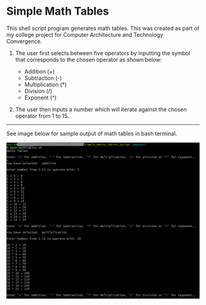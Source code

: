 # Simple Math Tables

This shell script program generates math tables. This was created as part of my college project for Computer Architecture and Technology Convergence.

1. The user first selects between five operators by inputting the symbol that corresponds to the chosen operator as shown below:

    * Addition (+)
    * Subtraction (-)
    * Multiplication (*)
    * Division (/)
    * Exponent (^)


2. The user then inputs a number which will iterate against the chosen operator from 1 to 15.

----

See image below for sample output of math tables in bash terminal.

![Sample app output](img/example1.png)
